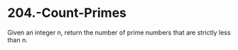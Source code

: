 # 204.-Count-Primes
Given an integer n, return the number of prime numbers that are strictly less than n. 
